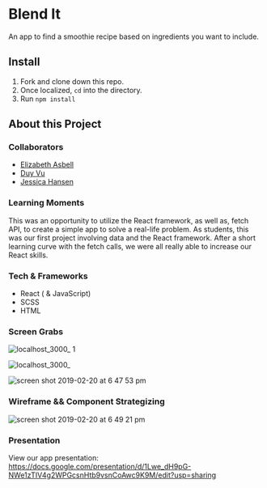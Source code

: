 # Blend It
An app to find a smoothie recipe based on ingredients you want to include.

## Install
1. Fork and clone down this repo.
2. Once localized,
  `cd`
   into the directory.
3. Run `npm install`

## About this Project

### Collaborators
- [Elizabeth Asbell](https://github.com/easbell/)
- [Duy Vu](https://github.com/Rosebud303)
- [Jessica Hansen](https://github.com/jessicalyn)

### Learning Moments
This was an opportunity to utilize the React framework, as well as, fetch API, to create a simple app to solve a real-life problem. As students, this was our first project involving data and the React framework. After a short learning curve with the fetch calls, we were all really able to increase our React skills.

### Tech & Frameworks
- React ( & JavaScript)
- SCSS
- HTML

### Screen Grabs
![localhost_3000_ 1](https://user-images.githubusercontent.com/34728115/53129811-d4194a00-3525-11e9-9100-1f375cff9dcb.png)

![localhost_3000_](https://user-images.githubusercontent.com/34728115/53129726-961c2600-3525-11e9-9159-1782198e23cb.png)

![screen shot 2019-02-20 at 6 47 53 pm](https://user-images.githubusercontent.com/34728115/53137466-15b6ee80-3540-11e9-976a-91b602f55630.png)

### Wireframe && Component Strategizing 
![screen shot 2019-02-20 at 6 49 21 pm](https://user-images.githubusercontent.com/34728115/53137508-4008ac00-3540-11e9-90e7-ca45106f2210.png)

### Presentation
View our app presentation: https://docs.google.com/presentation/d/1Lwe_dH9pG-NWe1zTIV4g2WPGcsnHtb9vsnCoAwc9K9M/edit?usp=sharing
